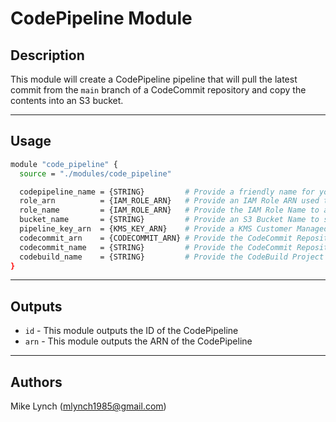 # CodePipeline Module

## Description

This module will create a CodePipeline pipeline that will pull the latest commit from the `main` branch of a CodeCommit repository and copy the contents into an S3 bucket.

----

## Usage

```bash
module "code_pipeline" {
  source = "./modules/code_pipeline"

  codepipeline_name = {STRING}         # Provide a friendly name for your CodePipeline pipeline
  role_arn          = {IAM_ROLE_ARN}   # Provide an IAM Role ARN used to execute this pipeline
  role_name         = {IAM_ROLE_ARN}   # Provide the IAM Role Name to attach new IAM Policies to
  bucket_name       = {STRING}         # Provide an S3 Bucket Name to store artifacts and logs for this pipeline
  pipeline_key_arn  = {KMS_KEY_ARN}    # Provide a KMS Customer Managed Key (CMK) ARN to encrypt the pipeline
  codecommit_arn    = {CODECOMMIT_ARN} # Provide the CodeCommit Repository ARN to pull the source code from
  codecommit_name   = {STRING}         # Provide the CodeCommit Repository Name to pull the source code from
  codebuild_name    = {STRING}         # Provide the CodeBuild Project Name to trigger within this pipeline
}
```

----

## Outputs

- `id` - This module outputs the ID of the CodePipeline
- `arn` - This module outputs the ARN of the CodePipeline

----

## Authors

Mike Lynch (mlynch1985@gmail.com)
